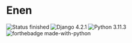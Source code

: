 # Enen

![Status finished](https://img.shields.io/badge/Status-finished-2eb3c1.svg) ![Django 4.2.1](https://img.shields.io/badge/Django-2.1.5-green.svg) ![Python 3.11.3](https://img.shields.io/badge/Python-3.6.8-blue.svg) ![forthebadge made-with-python](http://ForTheBadge.com/images/badges/made-with-python.svg)
